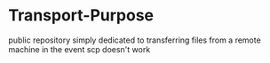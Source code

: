 # Transport-Purpose
public repository simply dedicated to transferring files from a remote machine in the event scp doesn't work
